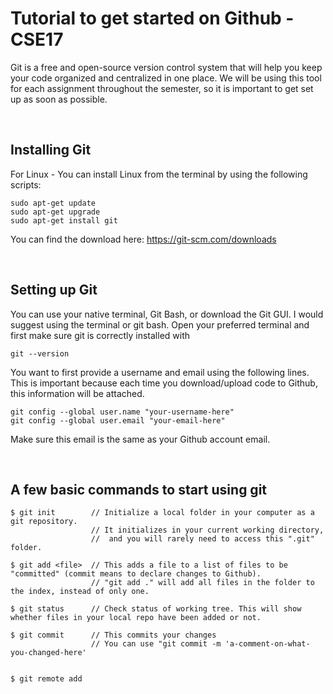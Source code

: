 # Tutorial to get started on Github - CSE17

Git is a free and open-source version control system that will help you keep your code organized and centralized in one place. We will be using this tool for each assignment throughout the semester, so it is important to get set up as soon as possible.

<br />

## Installing Git
For Linux - You can install Linux from the terminal by using the following scripts:

```
sudo apt-get update
sudo apt-get upgrade
sudo apt-get install git
```
You can find the download here: https://git-scm.com/downloads

<br />

## Setting up Git
You can use your native terminal, Git Bash, or download the Git GUI. I would suggest using the terminal or git bash.
Open your preferred terminal and first make sure git is correctly installed with

```
git --version
```

You want to first provide a username and email using the following lines. This is important because each time you download/upload code to Github, this information will be attached.

```
git config --global user.name "your-username-here"
git config --global user.email "your-email-here"
```
Make sure this email is the same as your Github account email.

<br />

## A few basic commands to start using git
```
$ git init        // Initialize a local folder in your computer as a git repository. 
                  // It initializes in your current working directory, 
                  //  and you will rarely need to access this ".git" folder.
                  
$ git add <file>  // This adds a file to a list of files to be "committed" (commit means to declare changes to Github).
                  // "git add ." will add all files in the folder to the index, instead of only one.
                  
$ git status      // Check status of working tree. This will show whether files in your local repo have been added or not.

$ git commit      // This commits your changes
                  // You can use "git commit -m 'a-comment-on-what-you-changed-here'


$ git remote add

